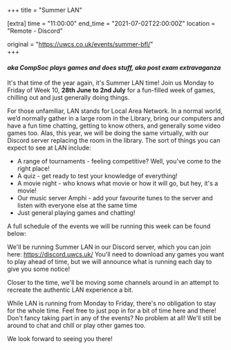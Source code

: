 +++
title = "Summer LAN"

[extra]
time = "11:00:00"
end_time = "2021-07-02T22:00:00Z"
location = "Remote - Discord"

original = "https://uwcs.co.uk/events/summer-bfl/"    
+++

#### *aka CompSoc plays games and does stuff, aka post exam extravaganza*

It's that time of the year again, it's Summer LAN time\! Join us Monday to Friday of Week 10, **28th June to 2nd July** for a fun-filled week of games, chilling out and just generally doing things.

For those unfamiliar, LAN stands for Local Area Network. In a normal world, we’d normally gather in a large room in the Library, bring our computers and have a fun time chatting, getting to know others, and generally some video games too. Alas, this year, we will be doing the same virtually, with our Discord server replacing the room in the library. The sort of things you can expect to see at LAN include:

  - A range of tournaments - feeling competitive? Well, you've come to the right place\!
  - A quiz - get ready to test your knowledge of everything\!
  - A movie night - who knows what movie or how it will go, but hey, it's a movie\!
  - Our music server Amphi - add your favourite tunes to the server and listen with everyone else at the same time
  - Just general playing games and chatting\!

A full schedule of the events we will be running this week can be found below:

We'll be running Summer LAN in our Discord server, which you can join here: <https://discord.uwcs.uk/> You'll need to download any games you want to play ahead of time, but we will announce what is running each day to give you some notice\!

Closer to the time, we'll be moving some channels around in an attempt to recreate the authentic LAN experience a bit.

While LAN is running from Monday to Friday, there's no obligation to stay for the whole time. Feel free to just pop in for a bit of time here and there\! Don't fancy taking part in any of the events? No problem at all\! We'll still be around to chat and chill or play other games too.

We look forward to seeing you there\!

